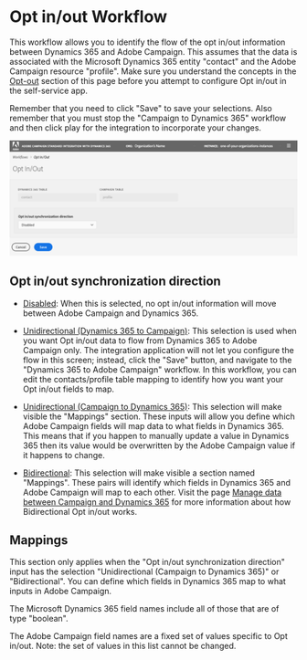 # Opt in/out Workflow


  
This workflow allows you to identify the flow of the opt in/out information between Dynamics 365 and Adobe Campaign. This assumes that the data is associated with the Microsoft Dynamics 365 entity "contact" and the Adobe Campaign resource "profile".  Make sure you understand the concepts in the [Opt-out](using-the-campaign-standard-and-microsoft-dynamics-365-integration#opt-out-flow) section of this page before  you attempt to configure Opt in/out in the self-service app.

Remember that you need to click "Save" to save your selections.   Also remember that you must stop the "Campaign to 
Dynamics 365"  workflow and then click play for the integration to incorporate your changes.

![](assets/d365-to-acs-ui-page-workflows-optinout-disabled.png)

## Opt in/out synchronization direction

* <u>Disabled</u>: When this is selected, no opt in/out information will move between Adobe Campaign and Dynamics 365.

* <u>Unidirectional (Dynamics 365 to Campaign)</u>: This selection is used when you want Opt in/out data to flow from Dynamics 365 to Adobe Campaign only.   The integration application will not let you configure the flow in this screen; instead, click the "Save" button, and navigate to the  "Dynamics 365 to Adobe Campaign" workflow.   In this workflow, you can edit the contacts/profile table mapping to identify how you want your Opt in/out fields to map.

* <u>Unidirectional (Campaign to Dynamics 365)</u>: This selection will make visible the "Mappings" section.   These inputs will allow you define which Adobe Campaign fields will map data to what fields in Dynamics 365.   This means that if you happen to manually update a value in Dynamics 365 then its value would be overwritten by the Adobe Campaign value if it happens to change.  

* <u>Bidirectional</u>:  This selection will make visible a section named "Mappings".   These pairs will identify which fields in Dynamics 365 and Adobe Campaign will map to each other.   Visit the page  [Manage data between Campaign and Dynamics 365](integrating/using/d365-acs-notices-and-recommendations.md) for more information about how Bidirectional Opt in/out works.
  

## Mappings

This section only applies when the "Opt in/out synchronization direction" input has the selection "Unidirectional  (Campaign to Dynamics 365)" or "Bidirectional".   You can define which fields in Dynamics 365 map to what inputs in Adobe Campaign.

The Microsoft Dynamics 365 field names include all of those that are of type "boolean".

The Adobe Campaign field names are a fixed set of values specific to Opt in/out.   Note: the set of values in this list cannot be changed.